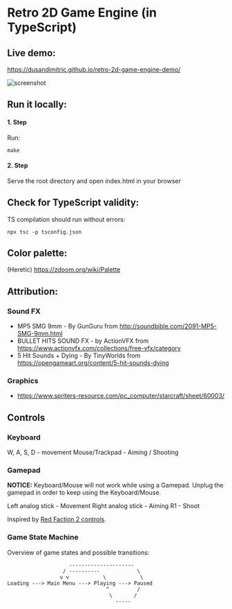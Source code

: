 # Retro 2D Game Engine (in TypeScript)

## Live demo:

https://dusandimitric.github.io/retro-2d-game-engine-demo/

![screenshot](https://framapic.org/B1mgKPxP1smv/4Kida0z151O7 "Screenshot")

## Run it locally:

#### 1. Step
Run:
```
make
```
#### 2. Step
Serve the root directory and open index.html in your browser

## Check for TypeScript validity:

TS compilation should run without errors:

```
npx tsc -p tsconfig.json
```

## Color palette:

(Heretic) https://zdoom.org/wiki/Palette

## Attribution:

### Sound FX

* MP5 SMG 9mm - By GunGuru from http://soundbible.com/2091-MP5-SMG-9mm.html
* BULLET HITS SOUND FX - by ActionVFX from https://www.actionvfx.com/collections/free-vfx/category
* 5 Hit Sounds + Dying - By TinyWorlds from https://opengameart.org/content/5-hit-sounds-dying

### Graphics

* https://www.spriters-resource.com/pc_computer/starcraft/sheet/60003/

## Controls

### Keyboard

W, A, S, D - movement
Mouse/Trackpad - Aiming / Shooting

### Gamepad

**NOTICE:** Keyboard/Mouse will not work while using a Gamepad. Unplug the
gamepad in order to keep using the Keyboard/Mouse.

Left analog stick - Movement
Right analog stick - Aiming
R1 - Shoot

Inspired by [Red Faction 2 controls](https://www.gamesdatabase.org/Media/SYSTEM/Sony_Playstation_2/manual/Formated/Red_Faction_2_-_2002_-_THQ,_Inc..pdf).

### Game State Machine

Overview of game states and possible transitions:
```
                    ---------------------
                  / ----------            \
                 v v           \           \
Loading ---> Main Menu ---> Playing ---> Paused
                                ^         /
                                 \       /
                                   -----
```